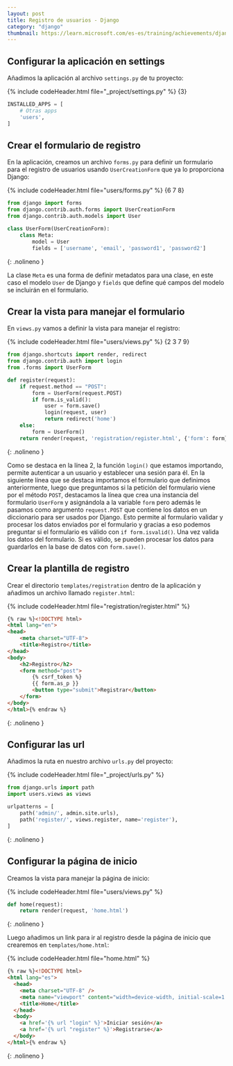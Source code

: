 ```yaml
---
layout: post
title: Registro de usuarios - Django
category: "django"
thumbnail: https://learn.microsoft.com/es-es/training/achievements/django-create-data-driven-websites.svg
---
```


## Configurar la aplicación en settings

Añadimos la aplicación al archivo `settings.py` de tu proyecto:

{% include codeHeader.html file="_project/settings.py" %}
{3}
```py
INSTALLED_APPS = [
    # Otras apps
    'users',
]
```

## Crear el formulario de registro

En la aplicación, creamos un archivo `forms.py` para definir un formulario para el registro de usuarios usando `UserCreationForm` que ya lo proporciona Django:

{% include codeHeader.html file="users/forms.py" %}
{6 7 8}
```py
from django import forms
from django.contrib.auth.forms import UserCreationForm
from django.contrib.auth.models import User

class UserForm(UserCreationForm):
	class Meta:
		model = User
		fields = ['username', 'email', 'password1', 'password2']
```
{: .nolineno }

La clase `Meta` es una forma de definir metadatos para una clase, en este caso el modelo `User` de Django y `fields` que define qué campos del modelo se incluirán en el formulario.


## Crear la vista para manejar el formulario

En `views.py` vamos a definir la vista para manejar el registro:

{% include codeHeader.html file="users/views.py" %}
{2 3 7 9}
```py
from django.shortcuts import render, redirect
from django.contrib.auth import login
from .forms import UserForm

def register(request):
	if request.method == "POST":
		form = UserForm(request.POST)
		if form.is_valid():
			user = form.save()
			login(request, user)
			return redirect('home')
	else:
		form = UserForm()
	return render(request, 'registration/register.html', {'form': form})
```
{: .nolineno }

Como se destaca en la línea 2, la función `login()` que estamos importando, permite autenticar a un usuario y establecer una sesión para él. En la siguiente línea que se destaca importamos el formulario que definimos anteriormente, luego que preguntamos si la petición del formulario viene por el método `POST`, destacamos la línea que crea una instancia del formulario `UserForm` y asignándola a la variable `form` pero además le pasamos como argumento `request.POST` que contiene los datos en un diccionario para ser usados por Django. Esto permite al formulario validar y procesar los datos enviados por el formulario y gracias a eso podemos preguntar si el formulario es válido con `if form.isvalid()`. Una vez valida los datos del formulario. Si es válido, se pueden procesar los datos para guardarlos en la base de datos con `form.save()`.

## Crear la plantilla de registro

Crear el directorio `templates/registration` dentro de la aplicación y añadimos un archivo llamado `register.html`:

{% include codeHeader.html file="registration/register.html" %}
```html
{% raw %}<!DOCTYPE html>
<html lang="en">
<head>
    <meta charset="UTF-8">
    <title>Registro</title>
</head>
<body>
    <h2>Registro</h2>
    <form method="post">
        {% csrf_token %}
        {{ form.as_p }}
        <button type="submit">Registrar</button>
    </form>
</body>
</html>{% endraw %}
```
{: .nolineno }

## Configurar las url

Añadimos la ruta en nuestro archivo `urls.py` del proyecto:

{% include codeHeader.html file="_project/urls.py" %}
```py
from django.urls import path
import users.views as views

urlpatterns = [
    path('admin/', admin.site.urls),
    path('register/', views.register, name='register'),
]
```
{: .nolineno }

## Configurar la página de inicio

Creamos la vista para manejar la página de inicio:

{% include codeHeader.html file="users/views.py" %}
```py
def home(request):
	return render(request, 'home.html')
```
{: .nolineno }

Luego añadimos un link para ir al registro desde la página de inicio que crearemos en `templates/home.html`:

{% include codeHeader.html file="home.html" %}
```html
{% raw %}<!DOCTYPE html>
<html lang="es">
  <head>
    <meta charset="UTF-8" />
    <meta name="viewport" content="width=device-width, initial-scale=1.0" />
    <title>Home</title>
  </head>
  <body>
    <a href='{% url "login" %}'>Iniciar sesión</a>
    <a href='{% url "register" %}'>Registrarse</a>
  </body>
</html>{% endraw %}
```
{: .nolineno }
